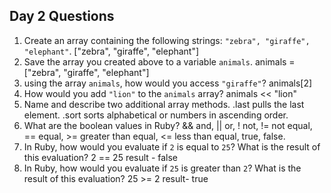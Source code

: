## Day 2 Questions

1. Create an array containing the following strings: `"zebra", "giraffe", "elephant"`.
  ["zebra", "giraffe", "elephant"]
1. Save the array you created above to a variable `animals`.
animals = ["zebra", "giraffe", "elephant"]
1. using the array `animals`, how would you access `"giraffe"`?
animals[2]
1. How would you add `"lion"` to the `animals` array?
animals << "lion"
1. Name and describe two additional array methods.
.last pulls the last element.
.sort sorts alphabetical or numbers in ascending order.
1. What are the boolean values in Ruby?
&& and, || or, ! not, != not equal, == equal, >= greater than equal, <= less than equal, true, false.
1. In Ruby, how would you evaluate if `2` is equal to `25`? What is the result of this evaluation?
2 == 25 result - false
1. In Ruby, how would you evaluate if `25` is greater than `2`? What is the result of this evaluation?
25 >= 2 result- true
